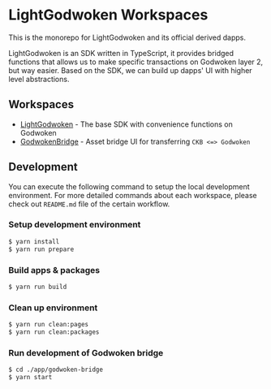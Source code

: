 # LightGodwoken Workspaces

This is the monorepo for LightGodwoken and its official derived dapps.

LightGodwoken is an SDK written in TypeScript, it provides bridged functions that allows us to make specific transactions on Godwoken layer 2, but way easier. Based on the SDK, we can build up dapps' UI with higher level abstractions.

## Workspaces

- [LightGodwoken](packages/light-godwoken) - The base SDK with convenience functions on Godwoken
- [GodwokenBridge](apps/godwoken-bridge) - Asset bridge UI for transferring `CKB <=> Godwoken`

## Development

You can execute the following command to setup the local development environment.
For more detailed commands about each workspace, please check out `README.md` file of the certain workflow.

### Setup development environment
```bash
$ yarn install
$ yarn run prepare
``` 

### Build apps & packages
```bash
$ yarn run build
```

### Clean up environment
```bash
$ yarn run clean:pages
$ yarn run clean:packages
```


### Run development of Godwoken bridge
```bash
$ cd ./app/godwoken-bridge
$ yarn start
```
